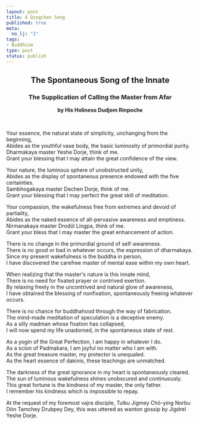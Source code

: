 ```yaml
--- 
layout: post
title: A Dzogchen Song
published: true
meta: 
  no_lj: "1"
tags: 
- Buddhism
type: post
status: publish
---
```

<h2 align="center">The Spontaneous Song of the Innate</h2>
		<h3 align="center">The Supplication of Calling the Master from Afar</h3>
		<p align="center"><b>by His Holiness Dudjom Rinpoche</b></p>

<p>&nbsp;</p>
		<p>Your essence, the natural state of simplicity, unchanging from the beginning,<br>
Abides as the youthful vase body, the basic luminosity of primordial 		purity.<br>
		Dharmakaya master Yeshe Dorje, think of me.<br>
		Grant your blessing that I may attain the great confidence of the view.</p>
		<p>Your nature, the luminous sphere of unobstructed unity,<br>
		Abides as the display of spontaneous presence endowed with the five 		certainties.<br>
		Sambhogakaya master Dechen Dorje, think of me.<br>
		Grant your blessing that I may perfect the great skill of meditation.</p>
		<p>Your compassion, the wakefulness free from extremes and devoid of 		partiality,<br>
		Abides as the naked essence of all-pervasive awareness and emptiness.<br>
		Nirmanakaya master Drodül Lingpa, think of 		me.<br>
		Grant your bless that I may master the great enhancement of action.</p>
		<p>There is no change in the primordial ground of self-awareness.<br>
		There is no good or bad in whatever occurs, the expression of dharmakaya.<br>
		Since my present wakefulness is the buddha in person,<br>
		I have discovered the carefree master of mental ease within my own 		heart. </p>
		<p>When realizing that the master's nature is this innate mind,<br>
		There is no need for fixated prayer or contrived exertion.<br>
		By relaxing freely in the uncontrived and natural glow of awareness,<br>
		I have obtained the blessing of nonfixation, spontaneously freeing 		whatever occurs.</p>
		<p>There is no chance for buddhahood through the way of fabrication.<br>
		The mind-made meditation of speculation is a deceptive enemy.<br>
		As a silly madman whose fixation has collapsed,<br>
		I will now spend my life unadorned, in the spontaneous state of rest.</p>
		<p>As a yogin of the Great Perfection, I am happy in whatever I do.<br>
		As a scion of Padmakara, I am joyful no matter who I am with.<br>
		As the great treasure master, my protector is unequaled.<br>
		As the heart essence of dakinis, these teachings are unmatched.</p>
		<p>The darkness of the great ignorance in my heart is spontaneously 
		cleared.<br>
		The sun of luminous wakefulness shines unobscured and continuously.<br>
		This great fortune is the kindness of my master, the only father.<br>
		I remember his kindness which is impossible to repay.</p>
		<p>At the request of my foremost vajra disciple, Tulku Jigmey Chö-ying 
		Norbu Dön Tamchey Drubpey Dey, this was 		uttered as wanton gossip by Jigdrel Yeshe Dorje.</p>
